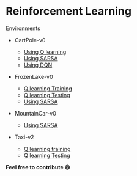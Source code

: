 # Reinforcement Learning
  Environments
  * CartPole-v0
    * [Using Q learning](https://github.com/adesgautam/reinforcement_learning/blob/master/cartpole/cartpole_q_learning.py)
    * [Using SARSA](https://github.com/adesgautam/reinforcement_learning/blob/master/cartpole/cartpole_sarsa.py)
    * [Using DQN](https://github.com/adesgautam/reinforcement_learning/blob/master/cartpole/cartpole_dqn.py)

  * FrozenLake-v0
    * [Q learning Training](https://github.com/adesgautam/reinforcement_learning/blob/master/frozenLake/frozenLake_q_learning_train.py)
    * [Q learning Testing](https://github.com/adesgautam/reinforcement_learning/blob/master/frozenLake/frozenLake_q_learning_test.py)
    * [Using SARSA](https://github.com/adesgautam/reinforcement_learning/blob/master/frozenLake/frozenLake_sarsa.py)

  * MountainCar-v0
    * [Using SARSA](https://github.com/adesgautam/reinforcement_learning/blob/master/mountainCar/mountainCar_q_learning.py)

  * Taxi-v2
    * [Q learning training](https://github.com/adesgautam/reinforcement_learning/blob/master/taxi/taxi_q_learning_train.py)
    * [Q learning Testing](https://github.com/adesgautam/reinforcement_learning/blob/master/taxi/taxi_q_learning_test.py)
    
**Feel free to contribute 😄**
